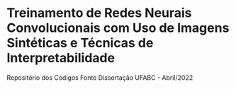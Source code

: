 # Treinamento de Redes Neurais Convolucionais com Uso de Imagens Sintéticas e Técnicas de Interpretabilidade
Repositório dos Códigos Fonte Dissertação UFABC - Abril/2022
